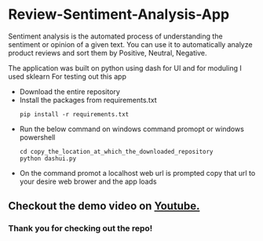 # Review-Sentiment-Analysis-App

Sentiment analysis is the automated process of understanding the sentiment or opinion of a given text. You can use it to automatically analyze product reviews and sort them by Positive, Neutral, Negative.

The application was built on python using dash for UI and for moduling I used sklearn 
For testing out this app 
*  Download the entire repository 
*  Install the packages from requirements.txt
   ```
   pip install -r requirements.txt
   ```
*  Run the below command on windows command promopt or windows powershell
   ```
   cd copy_the_location_at_which_the_downloaded_repository 
   python dashui.py
   ```
*  On the command promot a localhost web url is prompted copy that url to your desire web brower and the app loads 

## Checkout the demo video on [Youtube.](https://www.youtube.com/watch?v=HdBF8qIBKkw)
### Thank you for checking out the repo!


